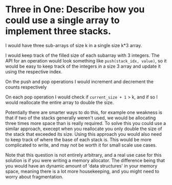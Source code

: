 # Three in One: Describe how you could use a single array to implement three stacks.
I would have three sub-arrays of size k in a single size k*3 array.

I would keep track of the filled size of each subarray with 3 integers. The API for an operation would look something like `push(stack_idx, value)`, so it would be easy to keep track of the integers in a size 3 array and update it using the respective index.

On the push and pop operations I would increment and decrement the counts respectively

On each pop operation I would check if `current_size + 1` > k, and if so I would reallocate the entire array to double the size.
 
Potentially there are smarter ways to do this, for example one weakness is that if two of the stacks generally weren't used, we would be allocating three times more space than is really required. To solve this you could use a similar approach, execept when you reallocate you only double the size of the stack that exceeded its size. Using this approach you would also need to keep track of where the base of each stack is. This would be more complicated to write, and may not be worth it for small scale use cases.

Note that this question is not entirely arbitrary, and a real use case for this solution is if you were writing a memory allocator. The difference being that you would have an dynamic amount of 'data structures' in your memory space, meaning there is a lot more housekeeping, and you might need to worry about fragmentation.
